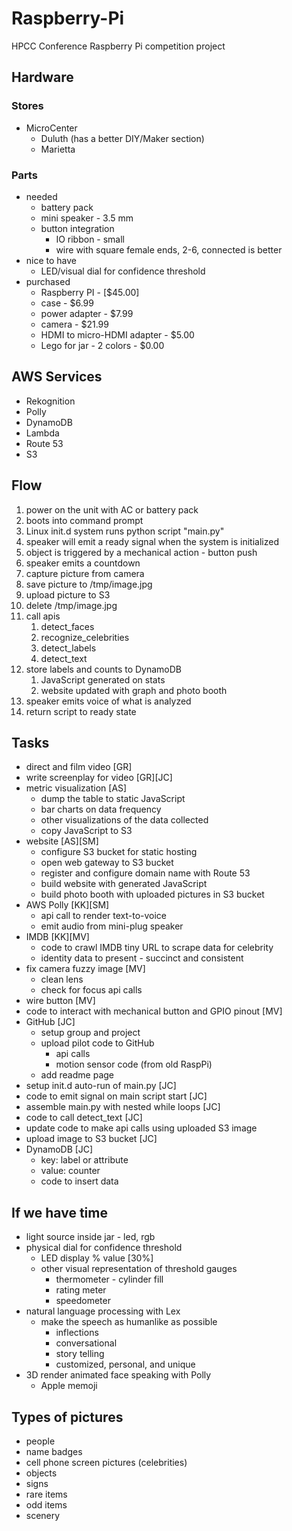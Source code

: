# Raspberry-Pi

HPCC Conference Raspberry Pi competition project

## Hardware

### Stores
- MicroCenter
    - Duluth (has a better DIY/Maker section)
    - Marietta

### Parts
- needed
  - battery pack
  - mini speaker - 3.5 mm
  - button integration
    - IO ribbon - small
    - wire with square female ends, 2-6, connected is better
- nice to have
  - LED/visual dial for confidence threshold
- purchased
  - Raspberry PI - [$45.00] 
  - case - $6.99
  - power adapter - $7.99
  - camera - $21.99
  - HDMI to micro-HDMI adapter - $5.00
  - Lego for jar - 2 colors - $0.00
 
## AWS Services
- Rekognition
- Polly
- DynamoDB
- Lambda
- Route 53
- S3

## Flow
1. power on the unit with AC or battery pack
1. boots into command prompt
1. Linux init.d system runs python script "main.py"
1. speaker will emit a ready signal when the system is initialized  
1. object is triggered by a mechanical action - button push
1. speaker emits a countdown 
1. capture picture from camera
1. save picture to /tmp/image.jpg
1. upload picture to S3
1. delete /tmp/image.jpg
1. call apis
    1. detect_faces
    1. recognize_celebrities
    1. detect_labels
    1. detect_text
1. store labels and counts to DynamoDB
    1. JavaScript generated on stats
    1. website updated with graph and photo booth
1. speaker emits voice of what is analyzed
1. return script to ready state

## Tasks
- direct and film video [GR]
- write screenplay for video [GR][JC]
- metric visualization [AS] 
  - dump the table to static JavaScript
  - bar charts on data frequency
  - other visualizations of the data collected
  - copy JavaScript to S3
- website [AS][SM]
  - configure S3 bucket for static hosting
  - open web gateway to S3 bucket
  - register and configure domain name with Route 53
  - build website with generated JavaScript
  - build photo booth with uploaded pictures in S3 bucket
- AWS Polly [KK][SM]
   - api call to render text-to-voice 
   - emit audio from mini-plug speaker
- IMDB [KK][MV]
  - code to crawl IMDB tiny URL to scrape data for celebrity
  - identity data to present - succinct and consistent
- fix camera fuzzy image [MV]
  - clean lens
  - check for focus api calls
- wire button [MV]
- code to interact with mechanical button and GPIO pinout [MV]
- GitHub [JC]
  - setup group and project
  - upload pilot code to GitHub 
    - api calls
    - motion sensor code (from old RaspPi)
  - add readme page
- setup init.d auto-run of main.py [JC]
- code to emit signal on main script start [JC]
- assemble main.py with nested while loops [JC]
- code to call detect_text [JC]
- update code to make api calls using uploaded S3 image
- upload image to S3 bucket [JC]
- DynamoDB [JC]
  - key: label or attribute
  - value: counter
  - code to insert data
            
## If we have time
- light source inside jar - led, rgb
- physical dial for confidence threshold
  - LED display % value [30%]
  - other visual representation of threshold gauges
    - thermometer - cylinder fill
    - rating meter
    - speedometer
- natural language processing with Lex
  - make the speech as humanlike as possible
    - inflections 
    - conversational
    - story telling
    - customized, personal, and unique
- 3D render animated face speaking with Polly
  - Apple memoji
  
## Types of pictures
- people
- name badges
- cell phone screen pictures (celebrities)
- objects
- signs
- rare items
- odd items
- scenery

